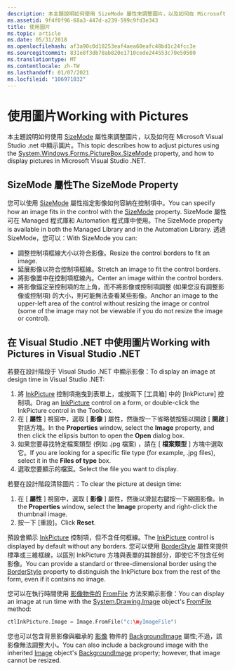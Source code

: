 ```yaml
---
description: 本主題說明如何使用 SizeMode 屬性來調整圖片，以及如何在 Microsoft Visual Studio .NET 中顯示圖片。
ms.assetid: 9f4f0f96-68a3-447d-a239-599c9fd3e343
title: 使用圖片
ms.topic: article
ms.date: 05/31/2018
ms.openlocfilehash: af3a90c0d18253eaf4aea60eafc48bd1c24fcc3e
ms.sourcegitcommit: 831e8f3db78ab820e1710cede244553c70e50500
ms.translationtype: MT
ms.contentlocale: zh-TW
ms.lasthandoff: 01/07/2021
ms.locfileid: "106971032"
---
```

# <a name="working-with-pictures"></a><span data-ttu-id="0758f-103">使用圖片</span><span class="sxs-lookup"><span data-stu-id="0758f-103">Working with Pictures</span></span>

<span data-ttu-id="0758f-104">本主題說明如何使用 [SizeMode](/dotnet/api/system.windows.forms.picturebox.sizemode?view=netcore-3.1) 屬性來調整圖片，以及如何在 Microsoft Visual Studio .net 中顯示圖片。</span><span class="sxs-lookup"><span data-stu-id="0758f-104">This topic describes how to adjust pictures using the [System.Windows.Forms.PictureBox.SizeMode](/dotnet/api/system.windows.forms.picturebox.sizemode?view=netcore-3.1) property, and how to display pictures in Microsoft Visual Studio .NET.</span></span>

## <a name="the-sizemode-property"></a><span data-ttu-id="0758f-105">SizeMode 屬性</span><span class="sxs-lookup"><span data-stu-id="0758f-105">The SizeMode Property</span></span>

<span data-ttu-id="0758f-106">您可以使用 [SizeMode](/dotnet/api/system.windows.forms.picturebox.sizemode?view=netcore-3.1) 屬性指定影像如何容納在控制項中。</span><span class="sxs-lookup"><span data-stu-id="0758f-106">You can specify how an image fits in the control with the [SizeMode](/dotnet/api/system.windows.forms.picturebox.sizemode?view=netcore-3.1) property.</span></span> <span data-ttu-id="0758f-107">SizeMode 屬性可在 Managed 程式庫和 Automation 程式庫中使用。</span><span class="sxs-lookup"><span data-stu-id="0758f-107">The SizeMode property is available in both the Managed Library and in the Automation Library.</span></span> <span data-ttu-id="0758f-108">透過 SizeMode，您可以：</span><span class="sxs-lookup"><span data-stu-id="0758f-108">With SizeMode you can:</span></span>

-   <span data-ttu-id="0758f-109">調整控制項框線大小以符合影像。</span><span class="sxs-lookup"><span data-stu-id="0758f-109">Resize the control borders to fit an image.</span></span>
-   <span data-ttu-id="0758f-110">延展影像以符合控制項框線。</span><span class="sxs-lookup"><span data-stu-id="0758f-110">Stretch an image to fit the control borders.</span></span>
-   <span data-ttu-id="0758f-111">將影像置中在控制項框線內。</span><span class="sxs-lookup"><span data-stu-id="0758f-111">Center an image within the control borders.</span></span>
-   <span data-ttu-id="0758f-112">將影像錨定至控制項的左上角，而不將影像或控制項調整 (如果您沒有調整影像或控制項) 的大小，則可能無法查看某些影像。</span><span class="sxs-lookup"><span data-stu-id="0758f-112">Anchor an image to the upper-left area of the control without resizing the image or control (some of the image may not be viewable if you do not resize the image or control).</span></span>

## <a name="working-with-pictures-in-visual-studio-net"></a><span data-ttu-id="0758f-113">在 Visual Studio .NET 中使用圖片</span><span class="sxs-lookup"><span data-stu-id="0758f-113">Working with Pictures in Visual Studio .NET</span></span>

<span data-ttu-id="0758f-114">若要在設計階段于 Visual Studio .NET 中顯示影像：</span><span class="sxs-lookup"><span data-stu-id="0758f-114">To display an image at design time in Visual Studio .NET:</span></span>

1.  <span data-ttu-id="0758f-115">將 [InkPicture](/previous-versions/aa514604(v=msdn.10)) 控制項拖曳到表單上，或按兩下 [工具箱] 中的 [InkPicture] 控制項。</span><span class="sxs-lookup"><span data-stu-id="0758f-115">Drag an [InkPicture](/previous-versions/aa514604(v=msdn.10)) control on a form, or double-click the InkPicture control in the Toolbox.</span></span>
2.  <span data-ttu-id="0758f-116">在 [ **屬性** ] 視窗中，選取 [ **影像** ] 屬性，然後按一下省略號按鈕以開啟 [ **開啟** ] 對話方塊。</span><span class="sxs-lookup"><span data-stu-id="0758f-116">In the **Properties** window, select the **Image** property, and then click the ellipsis button to open the **Open** dialog box.</span></span>
3.  <span data-ttu-id="0758f-117">如果您要尋找特定檔案類型 (例如 .jpg 檔案) ，請在 [ **檔案類型** ] 方塊中選取它。</span><span class="sxs-lookup"><span data-stu-id="0758f-117">If you are looking for a specific file type (for example, .jpg files), select it in the **Files of type** box.</span></span>
4.  <span data-ttu-id="0758f-118">選取您要顯示的檔案。</span><span class="sxs-lookup"><span data-stu-id="0758f-118">Select the file you want to display.</span></span>

<span data-ttu-id="0758f-119">若要在設計階段清除圖片：</span><span class="sxs-lookup"><span data-stu-id="0758f-119">To clear the picture at design time:</span></span>

1.  <span data-ttu-id="0758f-120">在 [ **屬性** ] 視窗中，選取 [ **影像** ] 屬性，然後以滑鼠右鍵按一下縮圖影像。</span><span class="sxs-lookup"><span data-stu-id="0758f-120">In the **Properties** window, select the **Image** property and right-click the thumbnail image.</span></span>
2.  <span data-ttu-id="0758f-121">按一下 [重設]。</span><span class="sxs-lookup"><span data-stu-id="0758f-121">Click **Reset**.</span></span>

<span data-ttu-id="0758f-122">預設會顯示 [InkPicture](/previous-versions/aa514604(v=msdn.10)) 控制項，但不含任何框線。</span><span class="sxs-lookup"><span data-stu-id="0758f-122">The [InkPicture](/previous-versions/aa514604(v=msdn.10)) control is displayed by default without any borders.</span></span> <span data-ttu-id="0758f-123">您可以使用 [BorderStyle](/dotnet/api/system.windows.forms.picturebox.borderstyle?view=netcore-3.1) 屬性來提供標準或三維框線，以區別 InkPicture 方塊與表單的其餘部分，即使它不包含任何影像。</span><span class="sxs-lookup"><span data-stu-id="0758f-123">You can provide a standard or three-dimensional border using the [BorderStyle](/dotnet/api/system.windows.forms.picturebox.borderstyle?view=netcore-3.1) property to distinguish the InkPicture box from the rest of the form, even if it contains no image.</span></span>

<span data-ttu-id="0758f-124">您可以在執行時間使用 [影像物件的](/dotnet/api/system.drawing.image?view=dotnet-plat-ext-3.1&preserve-view=true) [FromFile](/dotnet/api/system.drawing.image.fromfile?view=dotnet-plat-ext-3.1&preserve-view=true) 方法來顯示影像：</span><span class="sxs-lookup"><span data-stu-id="0758f-124">You can display an image at run time with the [System.Drawing.Image](/dotnet/api/system.drawing.image?view=dotnet-plat-ext-3.1&preserve-view=true) object's [FromFile](/dotnet/api/system.drawing.image.fromfile?view=dotnet-plat-ext-3.1&preserve-view=true) method:</span></span>


```C++
ctlInkPicture.Image = Image.FromFile("c:\myImageFile")
```



<span data-ttu-id="0758f-125">您也可以包含背景影像與繼承的 [影像](/dotnet/api/system.drawing.image?view=dotnet-plat-ext-3.1&preserve-view=true) 物件的 [BackgroundImage](/dotnet/api/system.windows.forms.control.backgroundimage?view=netcore-3.1) 屬性;不過，該影像無法調整大小。</span><span class="sxs-lookup"><span data-stu-id="0758f-125">You can also include a background image with the inherited [Image](/dotnet/api/system.drawing.image?view=dotnet-plat-ext-3.1&preserve-view=true) object's [BackgroundImage](/dotnet/api/system.windows.forms.control.backgroundimage?view=netcore-3.1) property; however, that image cannot be resized.</span></span>

 

 
